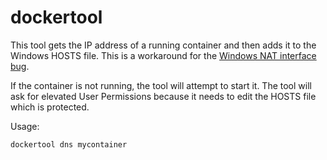 # dockertool
This tool gets the IP address of a running container and then adds it to the Windows HOSTS file. This is a workaround for the [Windows NAT interface bug](https://blog.sixeyed.com/published-ports-on-windows-containers-dont-do-loopback/).

If the container is not running, the tool will attempt to start it. The tool will ask for elevated User Permissions because it needs to edit the HOSTS file which is protected.

Usage:

`dockertool dns mycontainer`
